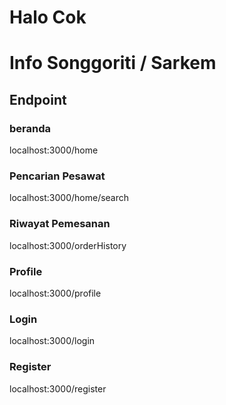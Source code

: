 # Halo Cok
# Info Songgoriti / Sarkem

## Endpoint

### beranda
localhost:3000/home

### Pencarian Pesawat
localhost:3000/home/search

### Riwayat Pemesanan
localhost:3000/orderHistory

### Profile
localhost:3000/profile

### Login
localhost:3000/login

### Register
localhost:3000/register